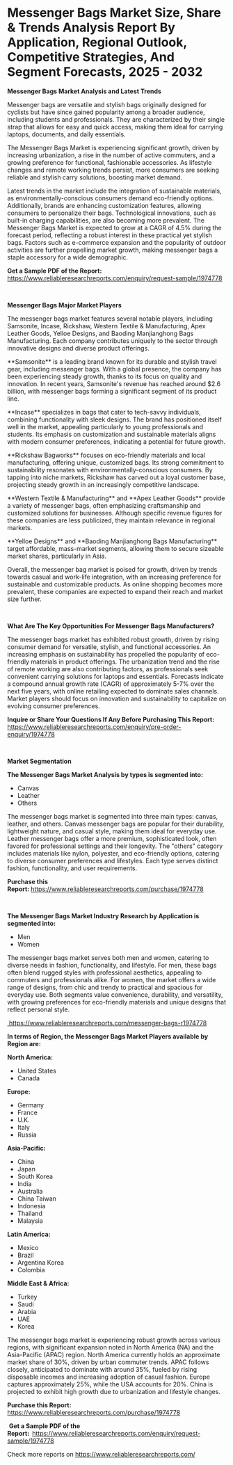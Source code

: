 <p><h1>Messenger Bags Market Size, Share & Trends Analysis Report By Application, Regional Outlook, Competitive Strategies, And Segment Forecasts, 2025 - 2032</h1></p><p><strong>Messenger Bags Market Analysis and Latest Trends</strong></p>
<p><p>Messenger bags are versatile and stylish bags originally designed for cyclists but have since gained popularity among a broader audience, including students and professionals. They are characterized by their single strap that allows for easy and quick access, making them ideal for carrying laptops, documents, and daily essentials. </p><p>The Messenger Bags Market is experiencing significant growth, driven by increasing urbanization, a rise in the number of active commuters, and a growing preference for functional, fashionable accessories. As lifestyle changes and remote working trends persist, more consumers are seeking reliable and stylish carry solutions, boosting market demand. </p><p>Latest trends in the market include the integration of sustainable materials, as environmentally-conscious consumers demand eco-friendly options. Additionally, brands are enhancing customization features, allowing consumers to personalize their bags. Technological innovations, such as built-in charging capabilities, are also becoming more prevalent. The Messenger Bags Market is expected to grow at a CAGR of 4.5% during the forecast period, reflecting a robust interest in these practical yet stylish bags. Factors such as e-commerce expansion and the popularity of outdoor activities are further propelling market growth, making messenger bags a staple accessory for a wide demographic.</p></p>
<p><strong>Get a Sample PDF of the Report:&nbsp;</strong> <a href="https://www.reliableresearchreports.com/enquiry/request-sample/1974778?utm_campaign=2278&utm_medium=2&utm_source=Github&utm_content=ia&utm_term=05042025&utm_id=messenger-bags">https://www.reliableresearchreports.com/enquiry/request-sample/1974778</a></p>
<p>&nbsp;</p>
<p><strong>Messenger Bags Major Market Players</strong></p>
<p><p>The messenger bags market features several notable players, including Samsonite, Incase, Rickshaw, Western Textile & Manufacturing, Apex Leather Goods, Yelloe Designs, and Baoding Manjianghong Bags Manufacturing. Each company contributes uniquely to the sector through innovative designs and diverse product offerings.</p><p>**Samsonite** is a leading brand known for its durable and stylish travel gear, including messenger bags. With a global presence, the company has been experiencing steady growth, thanks to its focus on quality and innovation. In recent years, Samsonite's revenue has reached around $2.6 billion, with messenger bags forming a significant segment of its product line.</p><p>**Incase** specializes in bags that cater to tech-savvy individuals, combining functionality with sleek designs. The brand has positioned itself well in the market, appealing particularly to young professionals and students. Its emphasis on customization and sustainable materials aligns with modern consumer preferences, indicating a potential for future growth.</p><p>**Rickshaw Bagworks** focuses on eco-friendly materials and local manufacturing, offering unique, customized bags. Its strong commitment to sustainability resonates with environmentally-conscious consumers. By tapping into niche markets, Rickshaw has carved out a loyal customer base, projecting steady growth in an increasingly competitive landscape.</p><p>**Western Textile & Manufacturing** and **Apex Leather Goods** provide a variety of messenger bags, often emphasizing craftsmanship and customized solutions for businesses. Although specific revenue figures for these companies are less publicized, they maintain relevance in regional markets.</p><p>**Yelloe Designs** and **Baoding Manjianghong Bags Manufacturing** target affordable, mass-market segments, allowing them to secure sizeable market shares, particularly in Asia.</p><p>Overall, the messenger bag market is poised for growth, driven by trends towards casual and work-life integration, with an increasing preference for sustainable and customizable products. As online shopping becomes more prevalent, these companies are expected to expand their reach and market size further.</p></p>
<p>&nbsp;</p>
<p><strong>What Are The Key Opportunities For Messenger Bags Manufacturers?</strong></p>
<p><p>The messenger bags market has exhibited robust growth, driven by rising consumer demand for versatile, stylish, and functional accessories. An increasing emphasis on sustainability has propelled the popularity of eco-friendly materials in product offerings. The urbanization trend and the rise of remote working are also contributing factors, as professionals seek convenient carrying solutions for laptops and essentials. Forecasts indicate a compound annual growth rate (CAGR) of approximately 5-7% over the next five years, with online retailing expected to dominate sales channels. Market players should focus on innovation and sustainability to capitalize on evolving consumer preferences.</p></p>
<p><strong>Inquire or Share Your Questions If Any Before Purchasing This Report:</strong> <a href="https://www.reliableresearchreports.com/enquiry/pre-order-enquiry/1974778?utm_campaign=2278&utm_medium=2&utm_source=Github&utm_content=ia&utm_term=05042025&utm_id=messenger-bags">https://www.reliableresearchreports.com/enquiry/pre-order-enquiry/1974778</a></p>
<p>&nbsp;</p>
<p><strong>Market Segmentation</strong></p>
<p><strong>The Messenger Bags Market Analysis by types is segmented into:</strong></p>
<p><ul><li>Canvas</li><li>Leather</li><li>Others</li></ul></p>
<p><p>The messenger bags market is segmented into three main types: canvas, leather, and others. Canvas messenger bags are popular for their durability, lightweight nature, and casual style, making them ideal for everyday use. Leather messenger bags offer a more premium, sophisticated look, often favored for professional settings and their longevity. The "others" category includes materials like nylon, polyester, and eco-friendly options, catering to diverse consumer preferences and lifestyles. Each type serves distinct fashion, functionality, and user requirements.</p></p>
<p><strong>Purchase this Report:&nbsp;</strong><a href="https://www.reliableresearchreports.com/purchase/1974778?utm_campaign=2278&utm_medium=2&utm_source=Github&utm_content=ia&utm_term=05042025&utm_id=messenger-bags">https://www.reliableresearchreports.com/purchase/1974778</a></p>
<p>&nbsp;</p>
<p><strong>The Messenger Bags Market Industry Research by Application is segmented into:</strong></p>
<p><ul><li>Men</li><li>Women</li></ul></p>
<p><p>The messenger bags market serves both men and women, catering to diverse needs in fashion, functionality, and lifestyle. For men, these bags often blend rugged styles with professional aesthetics, appealing to commuters and professionals alike. For women, the market offers a wide range of designs, from chic and trendy to practical and spacious for everyday use. Both segments value convenience, durability, and versatility, with growing preferences for eco-friendly materials and unique designs that reflect personal style.</p></p>
<p><a href="https://www.reliableresearchreports.com/messenger-bags-r1974778?utm_campaign=2278&utm_medium=2&utm_source=Github&utm_content=ia&utm_term=05042025&utm_id=messenger-bags">&nbsp;https://www.reliableresearchreports.com/messenger-bags-r1974778</a></p>
<p><strong>In terms of Region, the Messenger Bags Market Players available by Region are:</strong></p>
<p>
    <p> <strong> North America: </strong>
        <ul>
            <li>United States</li>
            <li>Canada</li>
        </ul>
        </p> 
    <p> <strong> Europe: </strong>
        <ul>
            <li>Germany</li>
            <li>France</li>
            <li>U.K.</li>
            <li>Italy</li>
            <li>Russia</li>
        </ul>
        </p> 
    <p> <strong> Asia-Pacific: </strong>
        <ul>
            <li>China</li>
            <li>Japan</li>
            <li>South Korea</li>
            <li>India</li>
            <li>Australia</li>
            <li>China Taiwan</li>
            <li>Indonesia</li>
            <li>Thailand</li>
            <li>Malaysia</li>
        </ul>
        </p> 
    <p> <strong> Latin America: </strong>
        <ul>
            <li>Mexico</li>
            <li>Brazil</li>
            <li>Argentina Korea</li>
            <li>Colombia</li>
        </ul>
        </p> 
    <p> <strong> Middle East & Africa: </strong>
        <ul>
            <li>Turkey</li>
            <li>Saudi</li>
            <li>Arabia</li>
            <li>UAE</li>
            <li>Korea</li>
        </ul>
    </p>
    </p>
<p><p>The messenger bags market is experiencing robust growth across various regions, with significant expansion noted in North America (NA) and the Asia-Pacific (APAC) region. North America currently holds an approximate market share of 30%, driven by urban commuter trends. APAC follows closely, anticipated to dominate with around 35%, fueled by rising disposable incomes and increasing adoption of casual fashion. Europe captures approximately 25%, while the USA accounts for 20%. China is projected to exhibit high growth due to urbanization and lifestyle changes.</p></p>
<p><strong>Purchase this Report: </strong><a href="https://www.reliableresearchreports.com/purchase/1974778?utm_campaign=2278&utm_medium=2&utm_source=Github&utm_content=ia&utm_term=05042025&utm_id=messenger-bags">https://www.reliableresearchreports.com/purchase/1974778</a></p>
<p>&nbsp;<strong>Get a Sample PDF of the Report:&nbsp;&nbsp;</strong><a href="https://www.reliableresearchreports.com/enquiry/request-sample/1974778?utm_campaign=2278&utm_medium=2&utm_source=Github&utm_content=ia&utm_term=05042025&utm_id=messenger-bags">https://www.reliableresearchreports.com/enquiry/request-sample/1974778</a></p>
<p><strong></strong></p>
<p>Check more reports on <a href="https://www.reliableresearchreports.com/?utm_campaign=2278&utm_medium=2&utm_source=Github&utm_content=ia&utm_term=05042025&utm_id=messenger-bags">https://www.reliableresearchreports.com/</a></p>
